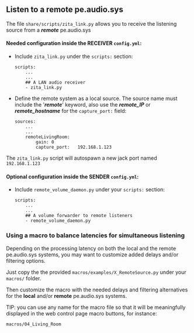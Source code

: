 ## Listen to a remote pe.audio.sys

The file `share/scripts/zita_link.py` allows you to receive the listening source from a ***remote*** pe.audio.sys

#### Needed configuration inside the **RECEIVER** `config.yml`:

- Include `zita_link.py` under the `scripts:` section:

    ```
    scripts:
        ...
        ...
        ## A LAN audio receiver
        - zita_link.py
    ```

- Define the remote system as a local source. The source name must include the '***remote***' keyword, also use the ***remote_IP*** or ***remote_hostname*** for the `capture_port:` field:

    ```
    sources:
        ...
        ...
        remoteLivingRoom:
            gain: 0
            capture_port:   192.168.1.123
    ```
    
The `zita_link.py` script will autospawn a new jack port named `192.168.1.123`

#### Optional configuration inside the **SENDER** `config.yml`:

- Include `remote_volume_daemon.py` under your `scripts:` section:

    ```
    scripts:
        ...
        ...
        ## A volume forwarder to remote listeners
        - remote_volume_daemon.py
    ```

### Using a macro to balance latencies for simultaneous listening

Depending on the processing latency on both the local and the remote pe.audio.sys systems, you may want to customize added delays and/or filtering options.

Just copy the the provided `macros/examples/X_RemoteSource.py` under your `macros/` folder.

Then customize the macro with the needed delays and filtering alternatives for the **local** and/or **remote** pe.audio.sys systems.

TIP: you can use any name for the macro file so that it will be meaningfully displayed in the web control page macro buttons, for instance:

    macros/04_Living_Room
    
    
